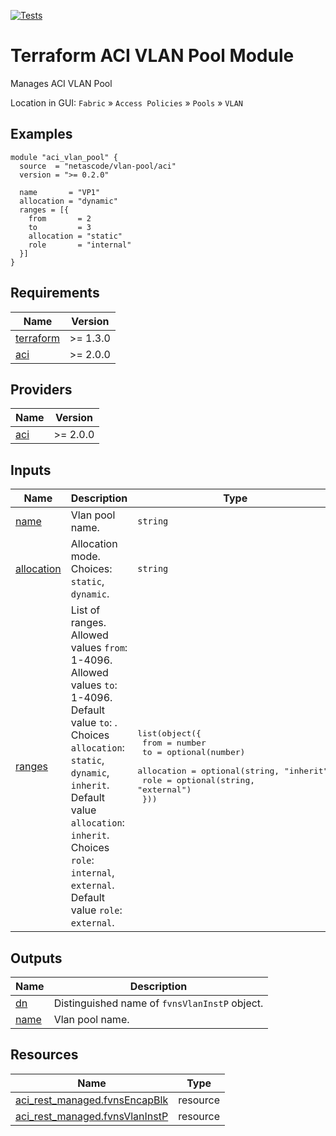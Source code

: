 <!-- BEGIN_TF_DOCS -->
[![Tests](https://github.com/netascode/terraform-aci-vlan-pool/actions/workflows/test.yml/badge.svg)](https://github.com/netascode/terraform-aci-vlan-pool/actions/workflows/test.yml)

# Terraform ACI VLAN Pool Module

Manages ACI VLAN Pool

Location in GUI:
`Fabric` » `Access Policies` » `Pools` » `VLAN`

## Examples

```hcl
module "aci_vlan_pool" {
  source  = "netascode/vlan-pool/aci"
  version = ">= 0.2.0"

  name       = "VP1"
  allocation = "dynamic"
  ranges = [{
    from       = 2
    to         = 3
    allocation = "static"
    role       = "internal"
  }]
}
```

## Requirements

| Name | Version |
|------|---------|
| <a name="requirement_terraform"></a> [terraform](#requirement\_terraform) | >= 1.3.0 |
| <a name="requirement_aci"></a> [aci](#requirement\_aci) | >= 2.0.0 |

## Providers

| Name | Version |
|------|---------|
| <a name="provider_aci"></a> [aci](#provider\_aci) | >= 2.0.0 |

## Inputs

| Name | Description | Type | Default | Required |
|------|-------------|------|---------|:--------:|
| <a name="input_name"></a> [name](#input\_name) | Vlan pool name. | `string` | n/a | yes |
| <a name="input_allocation"></a> [allocation](#input\_allocation) | Allocation mode. Choices: `static`, `dynamic`. | `string` | `"static"` | no |
| <a name="input_ranges"></a> [ranges](#input\_ranges) | List of ranges. Allowed values `from`: 1-4096. Allowed values `to`: 1-4096. Default value `to`: <from>. Choices `allocation`: `static`, `dynamic`, `inherit`. Default value `allocation`: `inherit`. Choices `role`: `internal`, `external`. Default value `role`: `external`. | <pre>list(object({<br>    from       = number<br>    to         = optional(number)<br>    allocation = optional(string, "inherit")<br>    role       = optional(string, "external")<br>  }))</pre> | `[]` | no |

## Outputs

| Name | Description |
|------|-------------|
| <a name="output_dn"></a> [dn](#output\_dn) | Distinguished name of `fvnsVlanInstP` object. |
| <a name="output_name"></a> [name](#output\_name) | Vlan pool name. |

## Resources

| Name | Type |
|------|------|
| [aci_rest_managed.fvnsEncapBlk](https://registry.terraform.io/providers/CiscoDevNet/aci/latest/docs/resources/rest_managed) | resource |
| [aci_rest_managed.fvnsVlanInstP](https://registry.terraform.io/providers/CiscoDevNet/aci/latest/docs/resources/rest_managed) | resource |
<!-- END_TF_DOCS -->